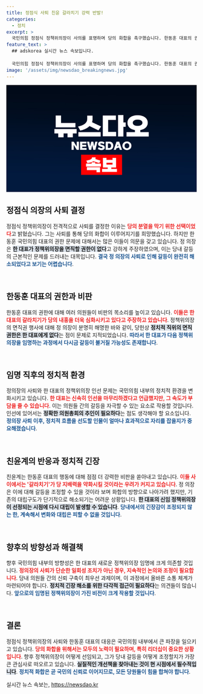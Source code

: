 ```yaml
---
title: 정점식 사퇴 친윤 갈라치기 강력 반발!
categories:
  - 정치
excerpt: >
  국민의힘 정점식 정책위의장이 사의를 표명하며 당의 화합을 촉구했습니다. 한동훈 대표의 권한 논란 속에서 갈등이 봉합될지 주목받고 있습니다. 과연 새로운 정책위의장은 누구일까요? 클릭해 자세히 알아보세요!
feature_text: >
  ## adskorea 실시간 뉴스 속보입니다.

  국민의힘 정점식 정책위의장이 사의를 표명하며 당의 화합을 촉구했습니다. 한동훈 대표의 권한 논란 속에서 갈등이 봉합될지 주목받고 있습니다. 과연 새로운 정책위의장은 누구일까요? 클릭해 자세히 알아보세요!
image: '/assets/img/newsdao_breakingnews.jpg'
---
```


<p><img src="/assets/img/newsdao_breakingnews.jpg" alt="adskorea 속보" /></p>

<h2 data-ke-size="size26">정점식 의장의 사퇴 결정</h2>

<p data-ke-size="size16">정점식 정책위의장이 전격적으로 사퇴를 결정한 이유는 <b><span style="color: #ee2323;">당의 분열을 막기 위한 선택이었다</span></b>고 밝혔습니다. 그는 사퇴를 통해 당의 화합이 이루어지기를 희망했습니다. 하지만 한동훈 국민의힘 대표의 권한 문제에 대해서는 많은 이들이 의문을 갖고 있습니다. 정 의장은 <b><span style="background-color: #21538527;">한 대표가 정책위의장을 면직할 권한이 없다</span></b>고 강하게 주장하였으며, 이는 당내 갈등의 근본적인 문제를 드러내는 대목입니다. <b><span style="color: #1a5490;">결국 정 의장의 사퇴로 인해 갈등이 완전히 해소되었다고 보기는 어렵습니다</span></b>.</p>

<p data-ke-size="size16">&nbsp;</p>

<h2 data-ke-size="size26">한동훈 대표의 권한과 비판</h2>

<p data-ke-size="size16">한동훈 대표의 권한에 대해 여러 의원들이 비판의 목소리를 높이고 있습니다. <b><span style="color: #ee2323;">이들은 한 대표의 갈라치기가 당의 내홍을 더욱 심화시키고 있다고 주장하고 있습니다</span></b>. 정책위의장의 면직권 행사에 대해 정 의장이 분명히 해명한 바와 같이, 당헌상 <b><span style="background-color: #21538527;">정치적 직위의 면직 권한은 한 대표에게 없다</span></b>는 점이 문제로 지적되었습니다. <b><span style="color: #1a5490;">따라서 한 대표가 다음 정책위의장을 임명하는 과정에서 다시금 갈등이 불거질 가능성도 존재합니다</span></b>.</p>

<p data-ke-size="size16">&nbsp;</p>

<h2 data-ke-size="size26">임명 직후의 정치적 환경</h2>

<p data-ke-size="size16">정의장의 사퇴와 한 대표의 정책위의장 인선 문제는 국민의힘 내부의 정치적 환경을 변화시키고 있습니다. <b><span style="color: #ee2323;">한 대표는 신속히 인선을 마무리하겠다고 언급했지만, 그 속도가 부담을 줄 수 있습니다</span></b>. 이는 의원들 간의 갈등을 자극할 수 있는 요소로 작용할 것입니다. 인선에 있어서는 <b><span style="background-color: #21538527;">정확한 의원총회의 추인이 필요하다</span></b>는 점도 생각해야 할 요소입니다. <b><span style="color: #1a5490;">정의장 사퇴 이후, 정치적 흐름을 선도할 인물이 얼마나 효과적으로 자리를 잡을지가 중요해졌습니다</span></b>.</p>

<p data-ke-size="size16">&nbsp;</p>

<h2 data-ke-size="size26">친윤계의 반응과 정치적 긴장</h2>

<p data-ke-size="size16">친윤계는 한동훈 대표의 행동에 대해 점점 더 강력한 비판을 쏟아내고 있습니다. <b><span style="color: #ee2323;">이들 사이에서는 '갈라치기'가 당 지배력을 약화시킬 것이라는 우려가 커지고 있습니다</span></b>. 정 의장은 이에 대해 갈등을 조정할 수 있을 것이라 보며 화합의 방향으로 나아가려 했지만, 기존의 대립구도가 단기적으로 해소되기는 어려운 상황입니다. <b><span style="background-color: #21538527;">한 대표의 신임 정책위의장이 선정되는 시점에 다시 대립이 발생할 수 있습니다</span></b>. <b><span style="color: #1a5490;">당내에서의 긴장감이 조정되지 않는 한, 계속해서 변화와 대립은 피할 수 없을 것입니다</span></b>.</p>

<p data-ke-size="size16">&nbsp;</p>

<h2 data-ke-size="size26">향후의 방향성과 해결책</h2>

<p data-ke-size="size16">향후 국민의힘 내부의 방향성은 한 대표의 새로운 정책위의장 임명에 크게 의존할 것입니다. <b><span style="color: #ee2323;">정의장의 사퇴가 단순한 일회성 조치가 아닌 경우, 지속적인 논의와 조정이 필요합니다</span></b>. 당내 의원들 간의 신뢰 구축이 최우선 과제이며, 이 과정에서 올바른 소통 체계가 마련되어야 합니다. <b><span style="background-color: #21538527;">정치적 긴장 해소를 위한 다각적 접근이 필요하다</span></b>는 의견들이 많습니다. <b><span style="color: #1a5490;">앞으로의 임명된 정책위의장이 가진 비전이 크게 작용할 것입니다</span></b>.</p>

<p data-ke-size="size16">&nbsp;</p>

<h2 data-ke-size="size26">결론</h2>

<p data-ke-size="size16">정점식 정책위의장의 사퇴와 한동훈 대표의 대응은 국민의힘 내부에서 큰 파장을 일으키고 있습니다. <b><span style="color: #ee2323;">당의 화합을 위해서는 모두의 노력이 필요하며, 특히 리더십이 중요한 상황입니다</span></b>. 향후 정책위의장이 어떻게 선임되고, 그가 당내 갈등을 어떻게 조정할지가 가장 큰 관심사로 떠오르고 있습니다. <b><span style="background-color: #21538527;">실질적인 개선책을 찾아내는 것이 현 시점에서 필수적입니다</span></b>. <b><span style="color: #1a5490;">정치적 화합은 곧 국민의 신뢰로 이어지므로, 모든 당원들이 힘을 합쳐야 합니다</span></b>.</p>
실시간 뉴스 속보는, <a href="https://newsdao.kr" rel="dofollow">https://newsdao.kr</a>


